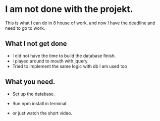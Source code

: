 # I am not done with the projekt.
This is what I can do in 8 house of work,
and now I have the deadline and need to go to work.

## What I not get done
- I did not have the time to build the database finish.
- I played around to mouth with jquery.
- Tried to implement the same logic with db I am used too 

## What you need.
- Set up the database.
- Run npm install in terminal


- or just watch the short video.